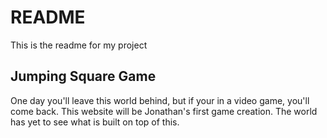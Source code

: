 # README
This is the readme for my project
## Jumping Square Game
One day you'll leave this world behind, but if your in a video game, you'll come back. 
This website will be Jonathan's first game creation. 
The world has yet to see what is built on top of this.
